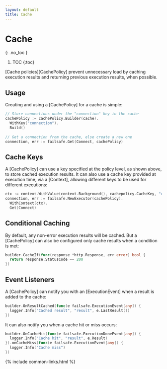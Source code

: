 ```yaml
---
layout: default
title: Cache
---
```


# Cache
{: .no_toc }

1. TOC
{:toc}

[Cache policies][CachePolicy] prevent unnecessary load by caching execution results and returning previous execution results, when possible. 

## Usage

Creating and using a [CachePolicy] for a cache is simple:

```go
// Store connections under the "connection" key in the cache
cachePolicy := cachePolicy.Builder(cache).
  WithKey("connection").
  Build()
  
// Get a connection from the cache, else create a new one
connection, err := failsafe.Get(Connect, cachePolicy)
```

## Cache Keys

A [CachePolicy] can use a key specified at the policy level, as shown above, to store cached execution results. It can also use a cache key provided at execution time, via a [Context], allowing different keys to be used for different executions:

```go
ctx := context.WithValue(context.Background(), cachepolicy.CacheKey, "connection")
connection, err := failsafe.NewExecutor(cachePolicy).
  WithContext(ctx).
  Get(Connect)
```

## Conditional Caching

By default, any non-error execution results will be cached. But a [CachePolicy] can also be configured only cache results when a condition is met:

```go
builder.CacheIf(func(response *http.Response, err error) bool {
  return response.StatusCode == 200
})
```

## Event Listeners

A [CachePolicy] can notify you with an [ExecutionEvent] when a result is added to the cache:

```go
builder.OnResultCached(func(e failsafe.ExecutionEvent[any]) {
  logger.Info("Cached result", "result", e.LastResult())
})
```

It can also notify you when a cache hit or miss occurs:

```go
builder.OnCacheHit(func(e failsafe.ExecutionDoneEvent[any]) {
  logger.Info("Cache hit", "result", e.Result)
}).onCacheMiss(func(e failsafe.ExecutionEvent[any]) {
  logger.Info("Cache miss")
})
```

{% include common-links.html %}